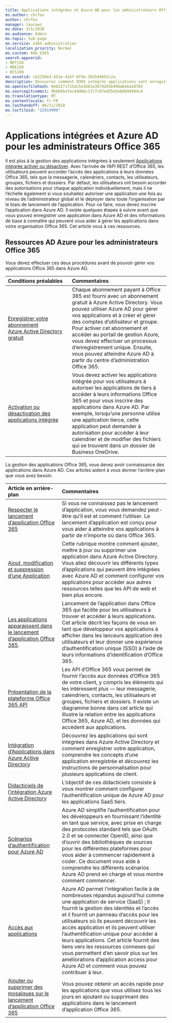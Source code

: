 ```yaml
---
title: Applications intégrées et Azure AD pour les administrateurs Office 365
ms.author: chrfox
author: chrfox
manager: laurawi
ms.date: 3/5/2018
ms.audience: Admin
ms.topic: hub-page
ms.service: o365-administration
localization_priority: Normal
ms.custom: Adm_O365
search.appverid:
- MET150
- MOE150
- BCS160
ms.assetid: cb2250e3-451e-416f-bf4e-363549652c2a
description: Découvrez comment O365 intégrés applications sont enregistrés et administré dans Azure AD
ms.openlocfilehash: 0482271f15dc5e2b81e36fd265b49da6eba18702
ms.sourcegitcommit: 9bb65bafec4dd6bc17c7c07ed55e5eb6b94584c4
ms.translationtype: MT
ms.contentlocale: fr-FR
ms.lasthandoff: 08/21/2018
ms.locfileid: "22914999"
---
```

# <a name="integrated-apps-and-azure-ad-for-office-365-administrators"></a>Applications intégrées et Azure AD pour les administrateurs Office 365

Il est plus à la gestion des applications intégrées à seulement [Applications intégrée activer ou désactiver](https://support.office.com/article/7e453a40-66df-44ab-92a1-96786cb7fb34#__toc379982114). Avec l’arrivée de l’API REST d’Office 365, les utilisateurs peuvent accorder l’accès des applications à leurs données Office 365, tels que la messagerie, calendriers, contacts, les utilisateurs, groupes, fichiers et dossiers. Par défaut, les utilisateurs ont besoin accorder des autorisations pour chaque application individuellement, mais il ne l’échelle également si vous souhaitez autoriser une application une fois au niveau de l’administrateur global et le déployer dans toute l’organisation par le biais de lancement de l’application. Pour ce faire, vous devez inscrire l’application dans Azure AD. Il existe quelques étapes à suivre avant que vous pouvez enregistrer une application dans Azure AD et des informations de base à connaître qui peuvent vous aider à gérer les applications dans votre organisation Office 365. Cet article vous à ces ressources.
  
## <a name="azure-ad-resources-for-office-365-admins"></a>Ressources AD Azure pour les administrateurs Office 365

Vous devez effectuer ces deux procédures avant de pouvoir gérer vos applications Office 365 dans Azure AD.
  
|**Conditions préalables**|**Commentaires**|
|:-----|:-----|
|[Enregistrer votre abonnement Azure Active Directory gratuit](https://go.microsoft.com/fwlink/?LinkId=617127) <br/> |Chaque abonnement payant à Office 365 est fourni avec un abonnement gratuit à Azure Active Directory. Vous pouvez utiliser Azure AD pour gérer vos applications et à créer et gérer des comptes d’utilisateur et groupe. Pour activer cet abonnement et accéder au portail de gestion Azure, vous devez effectuer un processus d’enregistrement unique. Ensuite, vous pouvez atteindre Azure AD à partir du centre d’administration Office 365.  <br/> |
|[Activation ou désactivation des applications intégrée](https://support.office.com/article/7e453a40-66df-44ab-92a1-96786cb7fb34#__toc379982114) <br/> |Vous devez activer les applications intégrée pour vos utilisateurs à autoriser les applications de tiers à accéder à leurs informations Office 365 et pour vous inscrire des applications dans Azure AD. Par exemple, lorsqu’une personne utilise une application tierce, cette application peut demander à autorisation pour accéder à leur calendrier et de modifier des fichiers qui se trouvent dans un dossier de Business OneDrive.  <br/> |
   
La gestion des applications Office 365, vous devez avoir connaissance des applications dans Azure AD. Ces articles aident à vous donner l’arrière-plan que vous avez besoin.
  
|**Article en arrière-plan**|**Commentaires**|
|:-----|:-----|
|[Respecter le lancement d’application Office 365](https://support.office.com/article/79f12104-6fed-442f-96a0-eb089a3f476a) <br/> |Si vous ne connaissez pas le lancement d’application, vous vous demandez peut-être qu’il est et comment l’utiliser. Le lancement d’application est conçu pour vous aider à atteindre vos applications à partir de n’importe où dans Office 365.  <br/> |
|[Ajout, modification et suppression d’une Application](https://go.microsoft.com/fwlink/?LinkId=617137) <br/> |Cette rubrique montre comment ajouter, mettre à jour ou supprimer une application dans Azure Active Directory. Vous allez découvrir les différents types d’applications qui peuvent être intégrées avec Azure AD et comment configurer vos applications pour accéder aux autres ressources telles que les API de web et bien plus encore.  <br/> |
|[Les applications apparaissent dans le lancement d’application Office 365](https://go.microsoft.com/fwlink/?LinkId=617138).  <br/> |Lancement de l’application dans Office 365 qui facilite pour les utilisateurs à trouver et accéder à leurs applications. Cet article décrit les façons de vous en tant que développeur vos applications à afficher dans les lanceurs application des utilisateurs et leur donner une expérience d’authentification unique (SSO) à l’aide de leurs informations d’identification d’Office 365.  <br/> |
|[Présentation de la plateforme Office 365 API](https://go.microsoft.com/fwlink/?LinkId=617140) <br/> |Les API d’Office 365 vous permet de fournir l’accès aux données d’Office 365 de votre client, y compris les éléments qui les intéressent plus — leur messagerie, calendriers, contacts, les utilisateurs et groupes, fichiers et dossiers. Il existe un diagramme bonne dans cet article qui illustre la relation entre les applications Office 365, Azure AD, et les données qui accèdent aux applications.  <br/> |
|[Intégration d’Applications dans Azure Active Directory](https://go.microsoft.com/fwlink/?LinkId=617141) <br/> | Découvrez les applications qui sont intégrées dans Azure Active Directory et comment enregistrer votre application, comprendre les concepts d’une application enregistrée et découvrez les instructions de personnalisation pour plusieurs applications de client.  <br/> |
|[Didacticiels de l’intégration Azure Active Directory](https://go.microsoft.com/fwlink/?LinkId=617144) <br/> |L’objectif de ces didacticiels consiste à vous montrer comment configurer l’authentification unique de Azure AD pour les applications SaaS tiers.  <br/> |
|[Scénarios d’authentification pour Azure AD](https://go.microsoft.com/fwlink/?LinkId=617145) <br/> |Azure AD simplifie l’authentification pour les développeurs en fournissant l’identité en tant que service, avec prise en charge des protocoles standard tels que OAuth 2.0 et se connecter OpenID, ainsi que d’ouvrir des bibliothèques de sources pour les différentes plateformes pour vous aider à commencer rapidement à coder. Ce document vous aide à comprendre les différents scénarios Azure AD prend en charge et vous montre comment commencer.  <br/> |
|[Accès aux applications](https://go.microsoft.com/fwlink/?LinkId=617146) <br/> |Azure AD permet l’intégration facile à de nombreuses répandus aujourd'hui comme une application de service (SaaS) ; Il fournit la gestion des identités et l’accès et il fournit un panneau d’accès pour les utilisateurs où ils peuvent découvrir les accès application et ils peuvent utiliser l’authentification unique pour accéder à leurs applications. Cet article fournit des liens vers les ressources connexes qui vous permettent d’en savoir plus sur les améliorations d’application access pour Azure AD et comment vous pouvez contribuer à leur.  <br/> |
|[Ajouter ou supprimer des mosaïques sur le lancement d’application Office 365](https://support.office.com/article/0b71362d-ce56-4d21-9b2f-bdb750a82b81) <br/> |Vous pouvez obtenir un accès rapide pour les applications que vous utilisez tous les jours en ajoutant ou supprimant des applications dans le lancement d’application Office 365.  <br/> |
   

